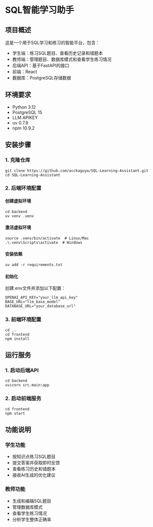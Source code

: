# SQL智能学习助手

## 项目概述
这是一个用于SQL学习和练习的智能平台，包含：
- 学生端：练习SQL题目、查看历史记录和错题本
- 教师端：管理题目、数据库模式和查看学生练习情况
- 后端API：基于FastAPI的接口
- 前端：React
- 数据库：PostgreSQL存储数据

## 环境要求
- Python 3.12
- PostgreSQL 15
- LLM APIKEY
- uv 0.7.9
- npm 10.9.2

## 安装步骤

### 1. 克隆仓库
```
git clone https://github.com/acckaguya/SQL-Learning-Assistant.git
cd SQL-Learning-Assistant
```

### 2. 后端环境配置
#### 创建虚拟环境
```
cd backend
uv venv .venv
```

#### 激活虚拟环境
```
source .venv/bin/activate  # Linux/Mac
.\.venv\Scripts\activate  # Windows
```

#### 安装依赖
```
uv add -r requirements.txt
```

#### 初始化
创建.env文件并添加以下配置：
```
OPENAI_API_KEY="your_llm_api_key"
BASE_URL="llm_base_model"
DATABASE_URL="your_database_url"
```

### 3. 前端环境配置
```
cd ..
cd frontend
npm install
```

## 运行服务

### 1. 启动后端API
```
cd backend
uvicorn src.main:app
```

### 2. 启动前端服务

```
cd frontend
npm start
```

## 功能说明
### 学生功能
- 按知识点练习SQL题目
- 提交答案并获取即时反馈
- 查看练习历史和错题本
- 接收AI生成的优化建议
### 教师功能
- 生成和编辑SQL题目
- 管理数据库模式
- 查看学生练习情况
- 分析学生整体正确率